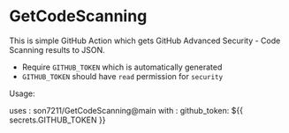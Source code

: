# GetCodeScanning

This is simple GitHub Action which gets GitHub Advanced Security - Code Scanning results to JSON. 

- Require `GITHUB_TOKEN` which is automatically generated
- `GITHUB_TOKEN` should have `read` permission for `security`

Usage:
  
  uses : son7211/GetCodeScanning@main
  with :
    github_token: ${{ secrets.GITHUB_TOKEN }}

